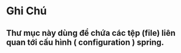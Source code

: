 # Ghi Chú

## Thư mục này dùng để chứa các tệp (file) liên quan tới cấu hình ( configuration ) spring.

